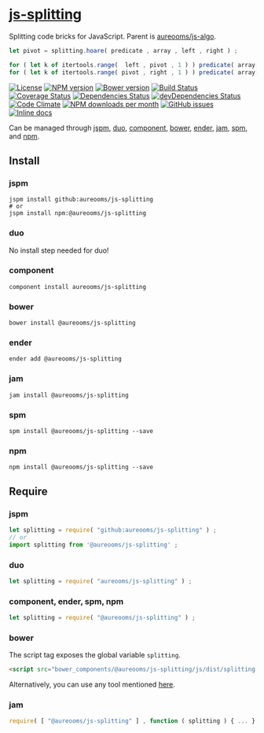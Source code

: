 [js-splitting](http://make-github-pseudonymous-again.github.io/js-splitting)
==

Splitting code bricks for JavaScript. Parent is [aureooms/js-algo](http://github.com/aureooms/js-algo).

```js
let pivot = splitting.hoare( predicate , array , left , right ) ;

for ( let k of itertools.range(  left , pivot , 1 ) ) predicate( array[k] ) ; // 0
for ( let k of itertools.range( pivot , right , 1 ) ) predicate( array[k] ) ; // 1
```

[![License](https://img.shields.io/github/license/aureooms/js-splitting.svg?style=flat)](https://raw.githubusercontent.com/aureooms/js-splitting/master/LICENSE)
[![NPM version](https://img.shields.io/npm/v/@aureooms/js-splitting.svg?style=flat)](https://www.npmjs.org/package/@aureooms/js-splitting)
[![Bower version](https://img.shields.io/bower/v/@aureooms/js-splitting.svg?style=flat)](http://bower.io/search/?q=@aureooms/js-splitting)
[![Build Status](https://img.shields.io/travis/aureooms/js-splitting.svg?style=flat)](https://travis-ci.org/aureooms/js-splitting)
[![Coverage Status](https://img.shields.io/coveralls/aureooms/js-splitting.svg?style=flat)](https://coveralls.io/r/aureooms/js-splitting)
[![Dependencies Status](https://img.shields.io/david/aureooms/js-splitting.svg?style=flat)](https://david-dm.org/aureooms/js-splitting#info=dependencies)
[![devDependencies Status](https://img.shields.io/david/dev/aureooms/js-splitting.svg?style=flat)](https://david-dm.org/aureooms/js-splitting#info=devDependencies)
[![Code Climate](https://img.shields.io/codeclimate/github/aureooms/js-splitting.svg?style=flat)](https://codeclimate.com/github/aureooms/js-splitting)
[![NPM downloads per month](https://img.shields.io/npm/dm/@aureooms/js-splitting.svg?style=flat)](https://www.npmjs.org/package/@aureooms/js-splitting)
[![GitHub issues](https://img.shields.io/github/issues/aureooms/js-splitting.svg?style=flat)](https://github.com/aureooms/js-splitting/issues)
[![Inline docs](http://inch-ci.org/github/aureooms/js-splitting.svg?branch=master&style=shields)](http://inch-ci.org/github/aureooms/js-splitting)


Can be managed through [jspm](https://github.com/jspm/jspm-cli),
[duo](https://github.com/duojs/duo),
[component](https://github.com/componentjs/component),
[bower](https://github.com/bower/bower),
[ender](https://github.com/ender-js/Ender),
[jam](https://github.com/caolan/jam),
[spm](https://github.com/spmjs/spm),
and [npm](https://github.com/npm/npm).

## Install

### jspm
```terminal
jspm install github:aureooms/js-splitting
# or
jspm install npm:@aureooms/js-splitting
```
### duo
No install step needed for duo!

### component
```terminal
component install aureooms/js-splitting
```

### bower
```terminal
bower install @aureooms/js-splitting
```

### ender
```terminal
ender add @aureooms/js-splitting
```

### jam
```terminal
jam install @aureooms/js-splitting
```

### spm
```terminal
spm install @aureooms/js-splitting --save
```

### npm
```terminal
npm install @aureooms/js-splitting --save
```

## Require
### jspm
```js
let splitting = require( "github:aureooms/js-splitting" ) ;
// or
import splitting from '@aureooms/js-splitting' ;
```
### duo
```js
let splitting = require( "aureooms/js-splitting" ) ;
```

### component, ender, spm, npm
```js
let splitting = require( "@aureooms/js-splitting" ) ;
```

### bower
The script tag exposes the global variable `splitting`.
```html
<script src="bower_components/@aureooms/js-splitting/js/dist/splitting.min.js"></script>
```
Alternatively, you can use any tool mentioned [here](http://bower.io/docs/tools/).

### jam
```js
require( [ "@aureooms/js-splitting" ] , function ( splitting ) { ... } ) ;
```
